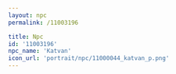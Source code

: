 ```yaml
---
layout: npc
permalink: /11003196

title: Npc
id: '11003196'
npc_name: 'Katvan'
icon_url: 'portrait/npc/11000044_katvan_p.png'
---
```


